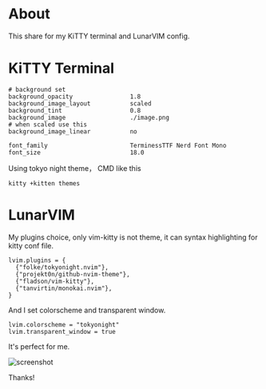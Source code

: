 # About
This share for my KiTTY terminal and LunarVIM config.

# KiTTY Terminal

```
# background set
background_opacity                1.8
background_image_layout           scaled
background_tint                   0.8
background_image                  ./image.png
# when scaled use this
background_image_linear           no

font_family                       TerminessTTF Nerd Font Mono
font_size                         18.0

```
Using tokyo night theme， CMD like this

```
kitty +kitten themes

```

# LunarVIM

My plugins choice, only vim-kitty is not theme, it can syntax highlighting for kitty conf file.

```
lvim.plugins = {
  {"folke/tokyonight.nvim"},
  {"projekt0n/github-nvim-theme"},
  {"fladson/vim-kitty"},
  {"tanvirtin/monokai.nvim"},
}

```

And I set colorscheme and transparent window.

```
lvim.colorscheme = "tokyonight"
lvim.transparent_window = true
````
It's perfect for me.

![screenshot](./sc1.png)

Thanks!

